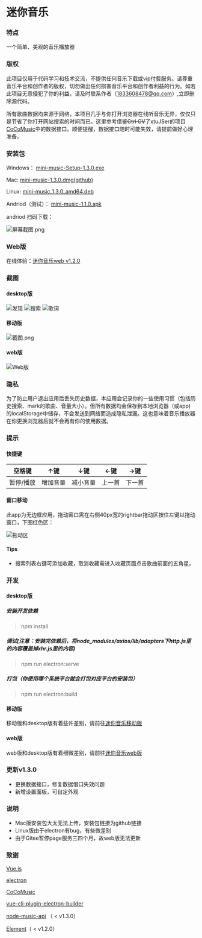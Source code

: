 # 迷你音乐

### 特点
一个简单、美观的音乐播放器

### 版权
此项目仅用于代码学习和技术交流，不提供任何音乐下载或vip付费服务。请尊重音乐平台和创作者的版权，切勿做出任何损害音乐平台和创作者利益的行为。如若此项目无意侵犯了你的利益，请及时联系作者（1833608478@qq.com）,立即删除源代码。

所有歌曲数据均来源于网络，本项目几乎与你打开浏览器在线听音乐无异，仅仅只是节省了你打开网站搜索的时间而已。这里参考借鉴~~Ctrl CV~~了xtuJSer的项目[CoCoMusic](https://github.com/xtuJSer/CoCoMusic)中的数据接口。顺便提醒，数据接口随时可能失效，请提前做好心理准备。

### 安装包
Windows：    [mini-music-Setup-1.3.0.exe](https://gitee.com/cgper/miniMusic/attach_files/709595/download/mini-music%20Setup%201.3.0.exep%201.2.0.exe)

Mac:         [mini-music-1.3.0.dmg(github)](https://github.com/CGPer/miniMusic/releases/download/v1.3.0/mini-music-1.3.0.dmg)

Linux:       [mini-music_1.3.0_amd64.deb](https://gitee.com/cgper/miniMusic/attach_files/709596/download/mini-music_1.3.0_amd64.deb)

Andriod（测试）：    [mini-music-1.1.0.apk](https://gitee.com/cgper/mini-music-mobile/attach_files/530445/download/mini-music-1.1.0.apk)

andriod 扫码下载：

![](https://images.gitee.com/uploads/images/2020/1125/162724_4ad751f3_2020534.png "屏幕截图.png")

### Web版
在线体验：[迷你音乐web v1.2.0](http://cgper.gitee.io/mini-music-webpage)

### 截图
#### desktop版
![发现](https://images.gitee.com/uploads/images/2021/0303/101905_096579b6_2020534.png "发现.png")
![搜索](https://images.gitee.com/uploads/images/2021/0303/101928_13aba41e_2020534.png "搜索.png")
![歌词](https://images.gitee.com/uploads/images/2021/0303/102003_85954301_2020534.png "歌词.png")
#### 移动版
![](https://images.gitee.com/uploads/images/2020/1125/161948_c0653461_2020534.png "截图.png")
#### web版
![Web版](https://images.gitee.com/uploads/images/2021/0303/102129_17894994_2020534.png "Web.png")

### 隐私
为了防止用户退出应用后丢失历史数据，本应用会记录你的一些使用习惯（包括历史搜索、mark的歌曲、音量大小）。但所有数据均会保存到本地浏览器（或app)的localStorage中储存，不会发送到网络而造成隐私泄漏。这也意味着音乐播放器在你更换浏览器后就不会再有你的使用数据。

### 提示

#### 快捷键
| 空格键   | ↑键  | ↓键 | ←键 | →键 |
|-------|------|-------|-------|--------|
| 暂停/播放 | 增加音量 | 减小音量  | 上一首   | 下一首    |

#### 窗口移动
此app为无边框应用，拖动窗口需在右侧40px宽的rightbar拖动区按住左键以拖动窗口，下图红色区：

![拖动区](https://images.gitee.com/uploads/images/2021/0303/102845_8be80e5b_2020534.png "拖动区.png")

#### Tips
- 搜索列表右键可添加收藏，取消收藏需进入收藏页面点击歌曲前面的五角星。

### 开发
#### desktop版
##### 安装开发依赖
> npm install
##### 调试(注意：安装完依赖后，将node_modules/axios/lib/adapters下http.js里的内容覆盖掉xhr.js里的内容)
> npm run electron:serve
##### 打包（你使用哪个系统平台就会打包对应平台的安装包）
> npm run electron:build
#### 移动版
移动版和desktop版有着些许差别，请前往[迷你音乐移动版](https://gitee.com/cgper/mini-music-mobile)
#### web版
web版和desktop版有着细微差别，请前往[迷你音乐web版](https://gitee.com/cgper/mini-music-webpage)

### 更新v1.3.0
- 更换数据接口，修复数据借口失效问题
- 新增设置面板，可自定外观

### 说明
- Mac版安装包大太无法上传，安装包链接为github链接
- Linux版由于electron有bug，有些微差别
- 由于Gitee暂停page服务三四个月，故web版无法更新

### 致谢
[Vue.js](https://cn.vuejs.org/)

[electron](https://www.electronjs.org/)

[CoCoMusic](https://github.com/xtuJSer/CoCoMusic)

[vue-cli-plugin-electron-builder](https://github.com/nklayman/vue-cli-plugin-electron-builder)

[node-music-api](https://github.com/lunhui1994/node-music-api) （ < v1.3.0）

[Element](https://element.eleme.cn/#/zh-CN)（ < v1.2.0）
